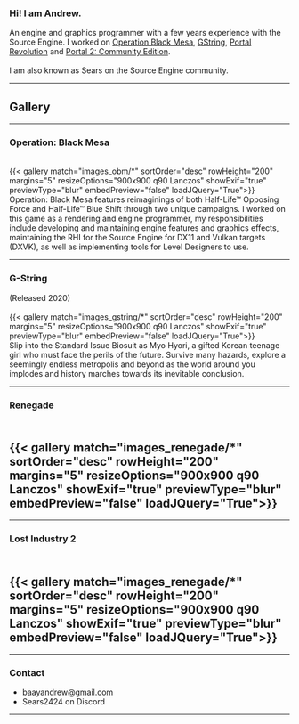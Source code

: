 ### Hi! I am Andrew.

An engine and graphics programmer with a few years experience with the Source Engine. I worked on [Operation Black Mesa](https://store.steampowered.com/app/311810/Operation_Black_Mesa/), [GString](https://store.steampowered.com/app/1224600/G_String/), [Portal Revolution](https://store.steampowered.com/app/601360/Portal_Revolution/) and [Portal 2: Community Edition](https://store.steampowered.com/app/440000/Portal_2_Community_Edition/).
\
\
I am also known as Sears on the Source Engine community.


---
##  Gallery

---
### Operation: Black Mesa
\
{{< gallery match="images_obm/*" sortOrder="desc" rowHeight="200" margins="5" resizeOptions="900x900 q90 Lanczos" showExif="true" previewType="blur" embedPreview="false" loadJQuery="True">}}
\
Operation: Black Mesa features reimaginings of both Half-Life™ Opposing Force and Half-Life™ Blue Shift through two unique campaigns. I worked on this game as a rendering and engine programmer, my responsibilities include developing and maintaining engine features and graphics effects, maintaining the RHI for the Source Engine for DX11 and Vulkan targets (DXVK), as well as implementing tools for Level Designers to use.

---
### G-String
(Released 2020)
\
\
{{< gallery match="images_gstring/*" sortOrder="desc" rowHeight="200" margins="5" resizeOptions="900x900 q90 Lanczos" showExif="true" previewType="blur" embedPreview="false" loadJQuery="True">}}
\
Slip into the Standard Issue Biosuit as Myo Hyori, a gifted Korean teenage girl who must face the perils of the future. Survive many hazards, explore a seemingly endless metropolis and beyond as the world around you implodes and history marches towards its inevitable conclusion. 

---
### Renegade
\
{{< gallery match="images_renegade/*" sortOrder="desc" rowHeight="200" margins="5" resizeOptions="900x900 q90 Lanczos" showExif="true" previewType="blur" embedPreview="false" loadJQuery="True">}}
---

---
### Lost Industry 2
\
{{< gallery match="images_renegade/*" sortOrder="desc" rowHeight="200" margins="5" resizeOptions="900x900 q90 Lanczos" showExif="true" previewType="blur" embedPreview="false" loadJQuery="True">}}
---
---
### Contact

- baayandrew@gmail.com
- Sears2424 on Discord
---

